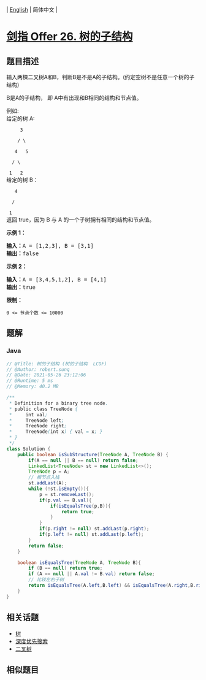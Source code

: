 
| [English](README_EN.md) | 简体中文 |

# [剑指 Offer 26. 树的子结构](https://leetcode.cn//problems/shu-de-zi-jie-gou-lcof/)

## 题目描述

<p>输入两棵二叉树A和B，判断B是不是A的子结构。(约定空树不是任意一个树的子结构)</p>

<p>B是A的子结构， 即 A中有出现和B相同的结构和节点值。</p>

<p>例如:<br>
给定的树 A:</p>

<p><code>&nbsp; &nbsp; &nbsp;3<br>
&nbsp; &nbsp; / \<br>
&nbsp; &nbsp;4 &nbsp; 5<br>
&nbsp; / \<br>
&nbsp;1 &nbsp; 2</code><br>
给定的树 B：</p>

<p><code>&nbsp; &nbsp;4&nbsp;<br>
&nbsp; /<br>
&nbsp;1</code><br>
返回 true，因为 B 与 A 的一个子树拥有相同的结构和节点值。</p>

<p><strong>示例 1：</strong></p>

<pre><strong>输入：</strong>A = [1,2,3], B = [3,1]
<strong>输出：</strong>false
</pre>

<p><strong>示例 2：</strong></p>

<pre><strong>输入：</strong>A = [3,4,5,1,2], B = [4,1]
<strong>输出：</strong>true</pre>

<p><strong>限制：</strong></p>

<p><code>0 &lt;= 节点个数 &lt;= 10000</code></p>


## 题解


### Java

```Java
// @Title: 树的子结构 (树的子结构  LCOF)
// @Author: robert.sunq
// @Date: 2021-05-26 23:12:06
// @Runtime: 5 ms
// @Memory: 40.2 MB

/**
 * Definition for a binary tree node.
 * public class TreeNode {
 *     int val;
 *     TreeNode left;
 *     TreeNode right;
 *     TreeNode(int x) { val = x; }
 * }
 */
class Solution {
    public boolean isSubStructure(TreeNode A, TreeNode B) {
        if(A == null || B == null) return false;
        LinkedList<TreeNode> st = new LinkedList<>();
        TreeNode p = A;
        // 根节点入栈
        st.addLast(A);
        while (!st.isEmpty()){
            p = st.removeLast();
            if(p.val == B.val){
                if(isEqualsTree(p,B)){
                    return true;
                }
            }
            if(p.right != null) st.addLast(p.right);
            if(p.left != null) st.addLast(p.left);
        }
        return false;
    }

    boolean isEqualsTree(TreeNode A, TreeNode B){
        if (B == null) return true;
        if (A == null || A.val != B.val) return false;
        // 比较左右子树
        return isEqualsTree(A.left,B.left) && isEqualsTree(A.right,B.right);
    }
}
```



## 相关话题

- [树](https://leetcode.cn//tag/tree)
- [深度优先搜索](https://leetcode.cn//tag/depth-first-search)
- [二叉树](https://leetcode.cn//tag/binary-tree)

## 相似题目



